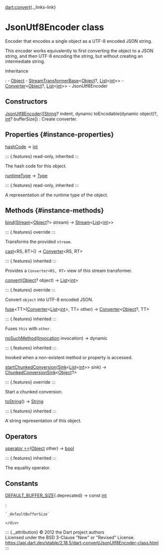 [dart:convert](../dart-convert/dart-convert-library){._links-link}

JsonUtf8Encoder class
=====================

Encoder that encodes a single object as a UTF-8 encoded JSON string.

This encoder works equivalently to first converting the object to a JSON
string, and then UTF-8 encoding the string, but without creating an
intermediate string.

Inheritance

:   -   [Object](../dart-core/object-class)
    -   [StreamTransformerBase](../dart-async/streamtransformerbase-class)\<[Object](../dart-core/object-class)?,
        [List](../dart-core/list-class)\<[int](../dart-core/int-class)\>\>
    -   [Converter](converter-class)\<[Object](../dart-core/object-class)?,
        [List](../dart-core/list-class)\<[int](../dart-core/int-class)\>\>
    -   JsonUtf8Encoder

Constructors
------------

[JsonUtf8Encoder](jsonutf8encoder/jsonutf8encoder)(\[[String](../dart-core/string-class)? indent, dynamic toEncodable(dynamic object)?, [int](../dart-core/int-class)? bufferSize\])
:   Create converter.

Properties {#instance-properties}
----------

[hashCode](../dart-core/object/hashcode) → [int](../dart-core/int-class)

::: {.features}
read-only, inherited
:::

The hash code for this object.

[runtimeType](../dart-core/object/runtimetype) →
[Type](../dart-core/type-class)

::: {.features}
read-only, inherited
:::

A representation of the runtime type of the object.

Methods {#instance-methods}
-------

[bind](jsonutf8encoder/bind)([Stream](../dart-async/stream-class)\<[Object](../dart-core/object-class)?\>
stream) →
[Stream](../dart-async/stream-class)\<[List](../dart-core/list-class)\<[int](../dart-core/int-class)\>\>

::: {.features}
override
:::

Transforms the provided `stream`.

[cast](converter/cast)\<RS, RT\>() → [Converter](converter-class)\<RS,
RT\>

::: {.features}
inherited
:::

Provides a `Converter<RS, RT>` view of this stream transformer.

[convert](jsonutf8encoder/convert)([Object](../dart-core/object-class)?
object) →
[List](../dart-core/list-class)\<[int](../dart-core/int-class)\>

::: {.features}
override
:::

Convert `object` into UTF-8 encoded JSON.

[fuse](converter/fuse)\<TT\>([Converter](converter-class)\<[List](../dart-core/list-class)\<[int](../dart-core/int-class)\>,
TT\> other) →
[Converter](converter-class)\<[Object](../dart-core/object-class)?, TT\>

::: {.features}
inherited
:::

Fuses `this` with `other`.

[noSuchMethod](../dart-core/object/nosuchmethod)([Invocation](../dart-core/invocation-class)
invocation) → dynamic

::: {.features}
inherited
:::

Invoked when a non-existent method or property is accessed.

[startChunkedConversion](jsonutf8encoder/startchunkedconversion)([Sink](../dart-core/sink-class)\<[List](../dart-core/list-class)\<[int](../dart-core/int-class)\>\>
sink) →
[ChunkedConversionSink](chunkedconversionsink-class)\<[Object](../dart-core/object-class)?\>

::: {.features}
override
:::

Start a chunked conversion.

[toString](../dart-core/object/tostring)() →
[String](../dart-core/string-class)

::: {.features}
inherited
:::

A string representation of this object.

Operators
---------

[operator
==](../dart-core/object/operator_equals)([Object](../dart-core/object-class)
other) → [bool](../dart-core/bool-class)

::: {.features}
inherited
:::

The equality operator.

Constants
---------

[DEFAULT\_BUFFER\_SIZE](jsonutf8encoder/default_buffer_size-constant){.deprecated} → const [int](../dart-core/int-class)

:   <div>

    `_defaultBufferSize`

    </div>

::: {._attribution}
© 2012 the Dart project authors\
Licensed under the BSD 3-Clause \"New\" or \"Revised\" License.\
<https://api.dart.dev/stable/2.18.5/dart-convert/JsonUtf8Encoder-class.html>
:::
